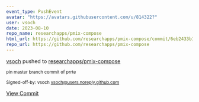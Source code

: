 ```yaml
---
event_type: PushEvent
avatar: "https://avatars.githubusercontent.com/u/814322?"
user: vsoch
date: 2023-08-10
repo_name: researchapps/pmix-compose
html_url: https://github.com/researchapps/pmix-compose/commit/6eb2433b1324598aa81d89047e80c4970e88ec6c
repo_url: https://github.com/researchapps/pmix-compose
---
```


<a href='https://github.com/vsoch' target='_blank'>vsoch</a> pushed to <a href='https://github.com/researchapps/pmix-compose' target='_blank'>researchapps/pmix-compose</a>

<small>pin master branch commit of prrte

Signed-off-by: vsoch <vsoch@users.noreply.github.com></small>

<a href='https://github.com/researchapps/pmix-compose/commit/6eb2433b1324598aa81d89047e80c4970e88ec6c' target='_blank'>View Commit</a>